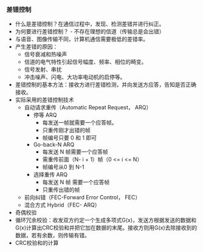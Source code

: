 ### 差错控制

* 什么是差错控制？在通信过程中，发现、检测差错并进行纠正。
* 为何要进行差错控制？ - 不存在理想的信道（传输总是会出错）
* 与语音、图像传输不同，计算机通信需要极低的差错率。
* 产生差错的原因：
  * 信号衰减和热噪声
  * 信道的电气特性引起信号幅度、频率、相位的畸变。
  * 信号发射、串扰
  * 冲击噪声、闪电、大功率电动机的启停等。
* 差错控制的基本方法：接收方进行差错检测，并向发送方应答，告知是否正确接收。
* 实际采用的差错控制技术
  * 自动请求重传（Automatic Repeat Request， ARQ）
    * 停等 ARQ
      * 每发送一帧就需要一个应答帧。
      * 只重传刚才出错的帧
      * 帧编号只要 0 和 1 即可
    * Go-back-N ARQ
      * 每发送 N 帧需要一个应答帧
      * 需重传前面（N- i + 1）帧（0 <= i <= N）
      * 帧编号从0 到 N-1
    * 选择重传 ARQ
      * 每发送 N 帧 需要一个应答帧
      * 只重传出错的帧
  * 前向纠错（FEC-Forward Error Control， FEC）
  * 混合方式 Hybrid（FEC- ARQ）
* 奇偶校验
* 循环冗余校验：收发双方约定一个生成多项式G(x)，发送方根据发送的数据和G(x)计算出CRC校验和并把它加在数据的末尾。接收方则用G(x)去除接收到的数据，若有余数，则传输有错。
* CRC校验和的计算